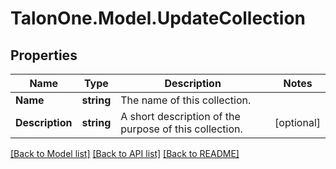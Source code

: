 # TalonOne.Model.UpdateCollection
## Properties

Name | Type | Description | Notes
------------ | ------------- | ------------- | -------------
**Name** | **string** | The name of this collection. | 
**Description** | **string** | A short description of the purpose of this collection. | [optional] 

[[Back to Model list]](../README.md#documentation-for-models) [[Back to API list]](../README.md#documentation-for-api-endpoints) [[Back to README]](../README.md)

